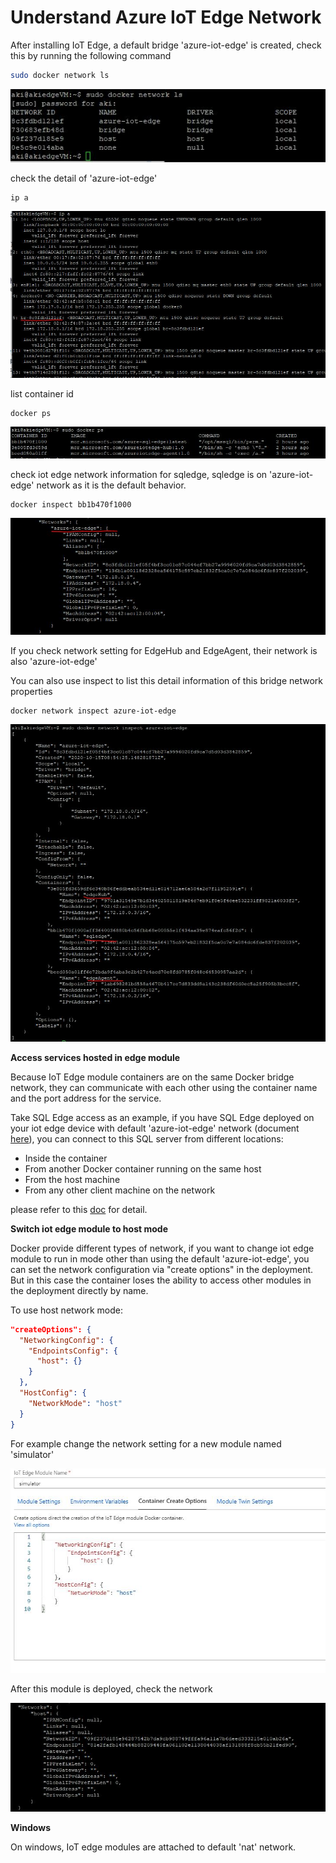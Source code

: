# Understand Azure IoT Edge Network



After installing IoT Edge, a default bridge 'azure-iot-edge' is created, check this by running the following command 

``` bash
sudo docker network ls
```

![](./images/networkls.JPG)



check the detail of 'azure-iot-edge'

```
ip a
```

![ipa](./images/ipa.JPG)



list container id

```
docker ps
```

![](./images/dockerps.JPG)



check iot edge network information for sqledge, sqledge is on 'azure-iot-edge' network as it is the default behavior.

```
docker inspect bb1b470f1000
```

![](./images/inspect.JPG)

If you check network setting for  EdgeHub and EdgeAgent, their network is also 'azure-iot-edge'



You can also use inspect to list this detail information of this bridge network properties

```
docker network inspect azure-iot-edge
```

![](./images/networkinspect.JPG)



**Access services hosted in edge module**

Because IoT Edge module containers are on the same Docker bridge network, they can communicate with each other using the container name and the port address for the service.

Take SQL Edge access as an example, if you have SQL Edge deployed on your iot edge device with default 'azure-iot-edge' network (document [here](https://docs.microsoft.com/en-us/azure/azure-sql-edge/deploy-portal)),  you can connect to this SQL server from different locations: 

- Inside the container
- From another Docker container running on the same host
- From the host machine
- From any other client machine on the network

please refer to this [doc](https://docs.microsoft.com/en-us/azure/azure-sql-edge/connect) for detail.



**Switch iot edge module to host mode**

Docker provide different types of network, if you want to change iot edge module to run in  mode other than using the default 'azure-iot-edge', you can set the network configuration via "create options" in the deployment. But in this case the container loses the ability to access other modules in the deployment directly by name.

To use host network mode:

```json
"createOptions": {
  "NetworkingConfig": {
    "EndpointsConfig": {
      "host": {}
    }
  },
  "HostConfig": {
    "NetworkMode": "host"
  }
}
```

For example change the network setting for a new module named 'simulator'

![](./images/simulator.JPG)

After this module is deployed, check the network

![](./images/host.jpg)



**Windows**

On windows, IoT edge modules are attached to default 'nat' network.



